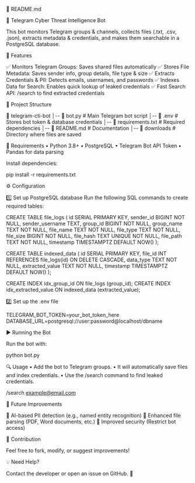 📜 README.md

📌 Telegram Cyber Threat Intelligence Bot

This bot monitors Telegram groups & channels, collects files (.txt, .csv, .json), extracts metadata & credentials, and makes them searchable in a PostgreSQL database.

🚀 Features

✅ Monitors Telegram Groups: Saves shared files automatically
✅ Stores File Metadata: Saves sender info, group details, file type & size
✅ Extracts Credentials & PII: Detects emails, usernames, and passwords
✅ Indexes Data for Search: Enables quick lookup of leaked credentials
✅ Fast Search API: /search <query> to find extracted credentials

📂 Project Structure

📁 telegram-cti-bot
│-- 📜 bot.py # Main Telegram bot script
│-- 📜 .env # Stores bot token & database credentials
│-- 📜 requirements.txt # Required dependencies
│-- 📜 README.md # Documentation
│-- 📁 downloads # Directory where files are saved

🔧 Requirements
• Python 3.8+
• PostgreSQL
• Telegram Bot API Token
• Pandas for data parsing

Install dependencies:

pip install -r requirements.txt

⚙️ Configuration

1️⃣ Set up PostgreSQL database
Run the following SQL commands to create required tables:

CREATE TABLE file_logs (
id SERIAL PRIMARY KEY,
sender_id BIGINT NOT NULL,
sender_username TEXT,
group_id BIGINT NOT NULL,
group_name TEXT NOT NULL,
file_name TEXT NOT NULL,
file_type TEXT NOT NULL,
file_size BIGINT NOT NULL,
file_hash TEXT UNIQUE NOT NULL,
file_path TEXT NOT NULL,
timestamp TIMESTAMPTZ DEFAULT NOW()
);

CREATE TABLE indexed_data (
id SERIAL PRIMARY KEY,
file_id INT REFERENCES file_logs(id) ON DELETE CASCADE,
data_type TEXT NOT NULL,
extracted_value TEXT NOT NULL,
timestamp TIMESTAMPTZ DEFAULT NOW()
);

CREATE INDEX idx_group_id ON file_logs (group_id);
CREATE INDEX idx_extracted_value ON indexed_data (extracted_value);

2️⃣ Set up the .env file

TELEGRAM_BOT_TOKEN=your_bot_token_here
DATABASE_URL=postgresql://user:password@localhost/dbname

▶️ Running the Bot

Run the bot with:

python bot.py

🔍 Usage
• Add the bot to Telegram groups.
• It will automatically save files and index credentials.
• Use the /search command to find leaked credentials.

/search example@email.com

📌 Future Improvements

🔹 AI-based PII detection (e.g., named entity recognition)
🔹 Enhanced file parsing (PDF, Word documents, etc.)
🔹 Improved security (Restrict bot access)

🤝 Contribution

Feel free to fork, modify, or suggest improvements!

💡 Need Help?

Contact the developer or open an issue on GitHub. 🚀
